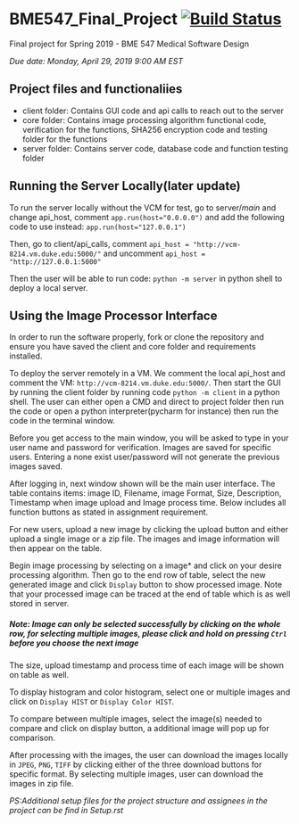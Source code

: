 # BME547_Final_Project [![Build Status](https://travis-ci.com/marcelolerendegui/BME547_Final_Project.svg?token=y2E3CUdmbCCXpxoiT8Pe&branch=master)](https://travis-ci.com/marcelolerendegui/BME547_Final_Project)
Final project for Spring 2019 - BME 547 Medical Software Design

*Due date: Monday, April 29, 2019 9:00 AM EST*

## Project files and functionaliies
* client folder: Contains GUI code and api calls to reach out to the server 
* core folder: Contains image processing algorithm functional code, verification for the functions, SHA256 encryption code and testing folder for the functions
* server folder: Contains server code, database code and function testing folder

## Running the Server Locally(later update)
To run the server locally without the VCM for test, go to server/_main_ and 
change api_host, comment `app.run(host="0.0.0.0")` and add the following code 
to use instead: `app.run(host="127.0.0.1")` 

Then, go to client/api_calls, comment `api_host = "http://vcm-8214.vm.duke.edu:5000/"` 
and uncomment `api_host = "http://127.0.0.1:5000"`

Then the user will be able to run code: `python -m server` in python shell 
to deploy a local server.
## Using the Image Processor Interface
In order to run the software properly, fork or clone the repository and ensure you have saved the client and core folder and requirements installed.

To deploy the server remotely in a VM. We comment the local api_host and comment
the VM: `http://vcm-8214.vm.duke.edu:5000/`.
Then start the GUI by running the client folder by running code `python -m client` 
in a python shell. The user can either open a CMD and direct to project folder 
then run the code or open a python interpreter(pycharm for instance) then run 
the code in the terminal window. 

Before you get access to the main window, you will be asked to type in your user name and password for verification. Images are saved for specific users. Entering a none exist user/password will not generate the previous images saved.

After logging in, next window shown will be the main user interface. The table contains items: image ID, Filename, image Format, Size, Description, Timestamp when image upload and Image process time.
Below includes all function buttons as stated in assignment requirement.

For new users, upload a new image by clicking the upload button and either 
upload a single image or a zip file. The images and image information will then appear on the table. 

Begin image processing by selecting on a image* and click on your desire processing algorithm. Then go to the end row of table, select the new generated image and click  `Display`
 button to show processed image. Note that your processed image can be traced 
 at the end of table which is as well stored in server.

#####  Note: Image can only be selected successfully  by clicking on the whole row, for selecting multiple images, please click and hold on pressing  `Ctrl` before you choose the next image 

The size, upload timestamp and process time of each image will be shown on table 
as well.

To display histogram and color histogram, select one or multiple images and 
click on `Display HIST` or `Display Color HIST`.

To compare between multiple images, select the image(s) needed to compare and 
click on display button, a additional image will pop up for comparison.

After processing with the images, the user can download the images locally in
`JPEG`, `PNG`, `TIFF` by clicking either of the three download buttons for 
specific format. By selecting multiple images, user can download the images in
zip file.

*PS:Additional setup files for the project structure and assignees in the project 
can be find in Setup.rst*